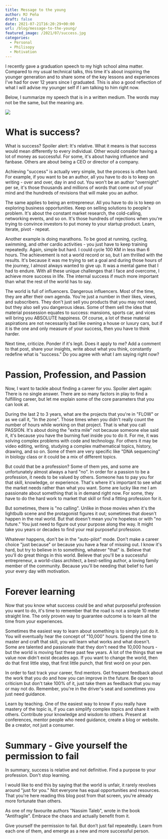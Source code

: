 ```yaml
---
title: Message to the young
author: MJ Peña
draft: false
date: 2021-07-21T16:20:29+00:00
url: /blog/message-to-the-young/
featured_image: /2021/07/success.jpg
categories:
  - Personal
  - Philisopy
  - Motivation
---
```

I recently gave a graduation speech to my high school alma matter. Compared to my usual technical talks, this time it's about inspiring the younger generation and to share some of the key lessons and experiences I've had for over 12 years since I graduated. This is also a good reflection of what I will advise my younger self if I am talking to him right now.

Below, I summarize my speech that is in a written medium. The words may not be the same, but the meaning are. 

![](/2021/07/success.jpg)

# What is success?

What is success? Spoiler alert: It's relative. What it means is that success would mean differently to every individual. Other would consider having a lot of money as successful. For some, it's about having influence and fanbase. Others are about being a CEO or director of a company. 

Achieving "success" is actually very simple, but the process is often hard. For example, if you want to be an author, all you have to do is to keep on writing - over and over, day in and out. You won't be an author "overnight" per se, it's those thousands and millions of words that come out of your mind and the hundreds of revisions that will make you an author.

The same applies to being an entrepreneur. All you have to do is to keep on exploring business opportunities. Keep on selling solutions to people's problem. It's about the constant market research, the cold-calling, networking events, and so on. It's those hundreds of rejections when you're trying to convince investors to put money to your startup product. Learn, iterate, pivot - repeat.

Another example is doing marathons. To be good at running, cycling, swimming, and other cardio activities - you just have to keep training repeatedly. Again, simple but hard. I could cycle 100 KM in less than 6 hours. The achievement is not a world record or so, but I am thrilled with the results. It's because it was me trying to set a goal and during those hours of the journey, I almost always wanted to give up. It was a mental game that I had to endure. With all these unique challenges that I face and overcome, I achieve more success in life. The internal success if much more important than what the rest of the world has to say.

The world is full of influencers. Dangerous influencers. Most of the time, they are after their own agenda. You're just a number in their likes, views, and subscribers. They don't just sell you products that you may not need, but they also sell you dangerous ideas. Some of them sell the idea that material possession equates to success: mansions, sports car, and vices will bring you ABSOLUTE happiness. Of course, a lot of these material aspirations are not necessarily bad like owning a house or luxury cars, but if it is the one and only measure of your success, then you have to think harder. 

Next time, criticize. Ponder if it's legit. Does it apply to me? Add a comment to that post, share your insights, write about what you think, constantly redefine what is "success." Do you agree with what I am saying right now?

# Passion, Profession, and Passion

Now, I want to tackle about finding a career for you. Spoiler alert again: There is no single answer. There are so many factors in play to find a fulfilling career, but let me explain some of the core parameters that you can look at.

During the last 2 to 3 years, what are the projects that you're in "FLOW" or as we call it, "In the zone". Those times when you didn't really count the number of hours while working on that project. That is what you call PASSION. It's about doing the "extra mile" not because someone else said it, it's because you have the burning fuel inside you to do it. For me, it was solving complex problems with code and technology. For others it may be video editing, writing, studying a complex mathematical topics, history, drawing, and so on. Some of them are very specific like "DNA sequencing" in biology class or it could be a mix of different topics.

But could that be a profession? Some of them yes, and some are unfortunately almost always a hard "no". In order for a passion to be a profession, it needs to be valued by others. Someone has to pay you for that skill, knowledge, or experience. That's where it's important to see what the market needs rather than what you want. Some are lucky like me I am passionate about something that is in demand right now. For some, they have to do the hard work to market that skill or find a fitting profession for it.

But sometimes, there is "no calling". Unlike in those movies when it's the lightbulb scene and the protagonist figures it out; sometimes that doesn't happen in the real world. But that doesn't mean you're hopeless or with "no future." You just need to figure out your purpose along the way. It might take you years or decades to find your real purposeful profession. 

Whatever happens, don't be in the "auto-pilot" mode. Don't make a career choice "just because" or because you have a fear of missing out. I know it's hard, but try to believe in to something, whatever "that" is. Believe that you'll do great things in this world. Believe that you'll be a successful entrepreneur, a world-class architect, a best-selling author, a loving family member of the community. Because you'll be needing that belief to fuel your every day with motivation.

# Forever learning

Now that you know what success could be and what purposeful profession you want to do, it's time to remember that the road is not a simple 10 meter straight line. The only proven way to guarantee outcome is to learn all the time from your experiences.

Sometimes the easiest way to learn about something is to simply just do it. You will eventually hear the concept of "10,000" hours. Spend the time to master and craft that skill, you will learn what works and what doesn't. Some are talented and passionate that they don't need the 10,000 hours - but the world is moving fast these past few years. A lot of the things that we value now didn't exist decades ago. If you want to change the world, then do that first little step, that first little punch, that first word on your pen.

In order to fast track your career, find mentors. Get frequent feedback about the work that you do and how you can improve in the future. Be open to criticism but don't take 100% of it, just take them as feedback that you may or may not do. Remember, you're in the driver's seat and sometimes you just need guidance.

Learn by teaching. One of the easiest way to know if you really have mastery of the topic is, if you can simplify complex topics and share it with others. Contribute your knowledge and wisdom to others. Present at conferences, mentor people who need guidance, create a blog or website. Be a creator, not just a consumer.

# Summary - Give yourself the permission to fail

In summary, success is relative and not definitive. Find a purpose to your profession. Don't stop learning.

I would like to end this by saying that the world is unfair, it rarely revolves around "just for you." Not everyone has equal opportunities and resources. That you're here reading this blog post from that screen, you're already more fortunate than others.

As one of my favourite authors "Nassim Taleb", wrote in the book "Antifragile". Embrace the chaos and actually benefit from it. 

Give yourself the permission to fail. But don’t just fail repeatedly. Learn from each one of them, and emerge as a new and more successful person.
